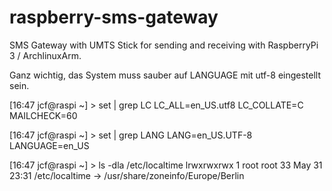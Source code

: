 # raspberry-sms-gateway
SMS Gateway with UMTS Stick for sending and receiving with RaspberryPi 3 / ArchlinuxArm.

Ganz wichtig, das System muss sauber auf LANGUAGE mit utf-8 eingestellt sein.

[16:47 jcf@raspi ~] > set | grep LC
LC_ALL=en_US.utf8
LC_COLLATE=C
MAILCHECK=60

[16:47 jcf@raspi ~] > set | grep LANG
LANG=en_US.UTF-8
LANGUAGE=en_US

[16:47 jcf@raspi ~] > ls -dla /etc/localtime
lrwxrwxrwx 1 root root 33 May 31 23:31 /etc/localtime -> /usr/share/zoneinfo/Europe/Berlin

